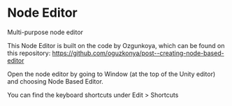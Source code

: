 # Node Editor
Multi-purpose node editor

This Node Editor is built on the code by Ozgunkoya, which can be found on this repository: https://github.com/oguzkonya/post--creating-node-based-editor

Open the node editor by going to Window (at the top of the Unity editor) and choosing Node Based Editor.

You can find the keyboard shortcuts under Edit > Shortcuts